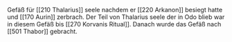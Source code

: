 Gefäß für [[210 Thalarius]] seele nachdem er [[220 Arkanon]] besiegt hatte und [[170 Aurin]] zerbrach. 
Der Teil von Thalarius seele der in Odo blieb war in diesem Gefäß bis [[270 Korvanis Ritual]]. Danach wurde das Gefäß nach [[501 Thabor]] gebracht.